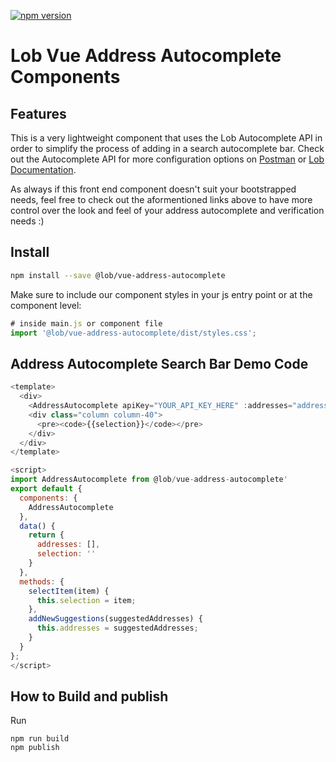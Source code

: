 [![npm version](https://badge.fury.io/js/@lob%2Fvue-address-autocomplete.svg)](https://badge.fury.io/js/@lob%2Fvue-address-autocomplete)

# Lob Vue Address Autocomplete Components

## Features

 This is a very lightweight component that uses the Lob Autocomplete API in order to simplify the process of adding in a search autocomplete bar. Check out the Autocomplete API for more configuration options on [Postman](https://www.postman.com/lobteam/workspace/lob-public-workspace/overview) or [Lob Documentation](https://docs.lob.com/).

 As always if this front end component doesn't suit your bootstrapped needs, feel free to check out the aformentioned links above to have more control over the look and feel of your address autocomplete and verification needs :)

## Install

```bash
npm install --save @lob/vue-address-autocomplete
```

Make sure to include our component styles in your js entry point or at the component level:

```javascript
# inside main.js or component file
import '@lob/vue-address-autocomplete/dist/styles.css';
```


## Address Autocomplete Search Bar Demo Code 

```javascript
<template>
  <div>
    <AddressAutocomplete apiKey="YOUR_API_KEY_HERE" :addresses="addresses" @selectItem="selectItem" @newSuggestions="addNewSuggestions" />
    <div class="column column-40">
      <pre><code>{{selection}}</code></pre>
    </div>
  </div>
</template>

<script>
import AddressAutocomplete from @lob/vue-address-autocomplete'
export default {
  components: {
    AddressAutocomplete
  },
  data() {
    return {
      addresses: [],
      selection: ''
    }
  },
  methods: {
    selectItem(item) {
      this.selection = item;
    },
    addNewSuggestions(suggestedAddresses) {
      this.addresses = suggestedAddresses;
    }
  }
};
</script>
```


## How to Build and publish

Run 
```
npm run build
npm publish
```
